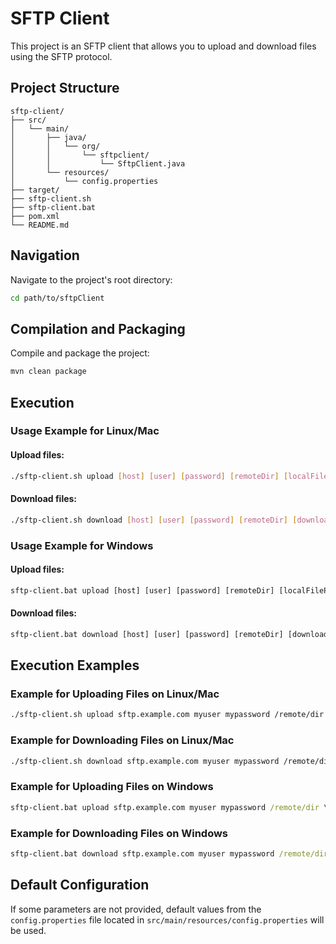 # SFTP Client

This project is an SFTP client that allows you to upload and download files using the SFTP protocol.

## Project Structure

```plaintext
sftp-client/
├── src/
│   └── main/
│       ├── java/
│       │   └── org/
│       │       └── sftpclient/
│       │           └── SftpClient.java
│       └── resources/
│           └── config.properties
├── target/
├── sftp-client.sh
├── sftp-client.bat
├── pom.xml
└── README.md
```

## Navigation

Navigate to the project's root directory:

```bash
cd path/to/sftpClient
```

## Compilation and Packaging

Compile and package the project:

```bash
mvn clean package
```

## Execution

### Usage Example for Linux/Mac

#### Upload files:

```bash
./sftp-client.sh upload [host] [user] [password] [remoteDir] [localFilePath]
```

#### Download files:

```bash
./sftp-client.sh download [host] [user] [password] [remoteDir] [downloadPath]
```

### Usage Example for Windows

#### Upload files:

```cmd
sftp-client.bat upload [host] [user] [password] [remoteDir] [localFilePath]
```

#### Download files:

```cmd
sftp-client.bat download [host] [user] [password] [remoteDir] [downloadPath]
```

## Execution Examples

### Example for Uploading Files on Linux/Mac

```bash
./sftp-client.sh upload sftp.example.com myuser mypassword /remote/dir /path/to/local/file
```

### Example for Downloading Files on Linux/Mac

```bash
./sftp-client.sh download sftp.example.com myuser mypassword /remote/dir /path/to/download/file
```

### Example for Uploading Files on Windows

```cmd
sftp-client.bat upload sftp.example.com myuser mypassword /remote/dir \path\to\local\file
```

### Example for Downloading Files on Windows

```cmd
sftp-client.bat download sftp.example.com myuser mypassword /remote/dir \path\to\download\file
```

## Default Configuration

If some parameters are not provided, default values from the `config.properties` file located in `src/main/resources/config.properties` will be used.